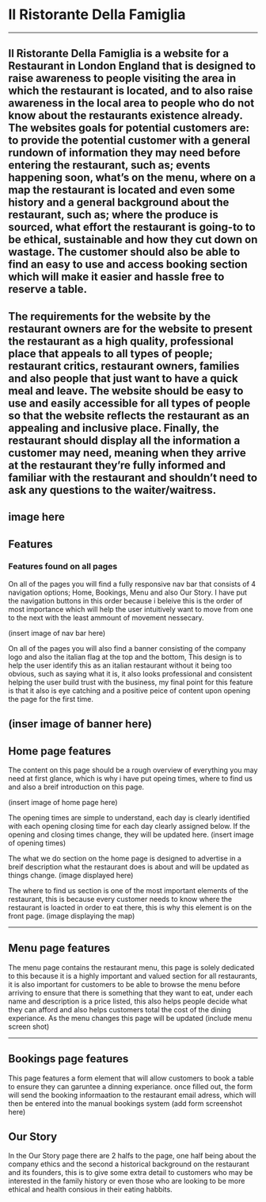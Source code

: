 # Il Ristorante Della Famiglia

------
Il Ristorante Della Famiglia is a website for a Restaurant in London England that is designed to raise awareness to people visiting the area in which the restaurant is located, and to also raise awareness in the local area to people who do not know about the restaurants existence already. The websites goals for potential customers are: to provide the potential customer with a general rundown of information they may need before entering the restaurant, such as; events happening soon, what’s on the menu, where on a map the restaurant is located and even some history and a general background about the restaurant, such as; where the produce is sourced, what effort the restaurant is going-to to be ethical, sustainable and how they cut down on wastage. The customer should also be able to find an easy to use and access booking section which will make it easier and hassle free to reserve a table.
------
The requirements for the website by the restaurant owners are for the website to present the restaurant as a high quality, professional place that appeals to all types of people; restaurant critics, restaurant owners, families and also people that just want to have a quick meal and leave. The website should be easy to use and easily accessible for all types of people so that the website reflects the restaurant as an appealing and inclusive place. Finally, the restaurant should display all the information a customer may need, meaning when they arrive at the restaurant they’re fully informed and familiar with the restaurant and shouldn’t need to ask any questions to the waiter/waitress.
------
image here
------
## Features

### Features found on all pages

On all of the pages you will find a fully responsive nav bar that consists of 4 navigation options; Home, Bookings, Menu and also Our Story. I have put the navigation buttons in this order because i beleive this is the order of most importance which will help the user intuitively want to move from one to the next with the least ammount of movement nessecary.

(insert image of nav bar here)

On all of the pages you will also find a banner consisting of the company logo and also the italian flag at the top and the bottom, This design is to help the user identify this as an italian restaurant without it being too obvious, such as saying what it is, it also looks professional and consistent helping the user build trust with the business, my final point for this feature is that it also is eye catching and a positive peice of content upon opening the page for the first time.

(inser image of banner here)
------
## Home page features

 The content on this page should be a rough overview of everything you may need at first glance, which is why i have put opeing times, where to find us and also a breif introduction on this page.

 (insert image of home page here)

 The opening times are simple to understand, each day is clearly identified with each opening closing time for each day clearly assigned below. If the opening and closing times change, they will be updated here.
 (insert image of opening times)

 The what we do section on the home page is designed to advertise in a breif description what the restaurant does is about and will be updated as things change.
 (image displayed here)

 The where to find us section is one of the most important elements of the restaurant, this is because every customer needs to know where the restaurant is loacted in order to eat there, this is why this element is on the front page.
 (image displaying the map)

-------
## Menu page features

The menu page contains the restaurant menu, this page is solely dedicated to this because it is a highly important and valued section for all restaurants, it is also important for customers to be able to browse the menu before arriving to ensure that there is something that they want to eat, under each name and description is a price listed, this also helps people decide what they can afford and also helps customers total the cost of the dining experiance. As the menu changes this page will be updated
(include menu screen shot)

--------

## Bookings page features

This page features a form element that will allow customers to book a table to ensure they can garuntee a dinning experiance. once filled out, the form will send the booking informaation to the restaurant email adress, which will then be entered into the manual bookings system 
(add form screenshot here)

## Our Story

In the Our Story page there are 2 halfs to the page, one half being about the company ethics and the second a historical background on the restaurant and its founders, this is to give some extra detail to customers who may be interested in the family history or even those who are looking to be more ethical and health consious in their eating habbits.